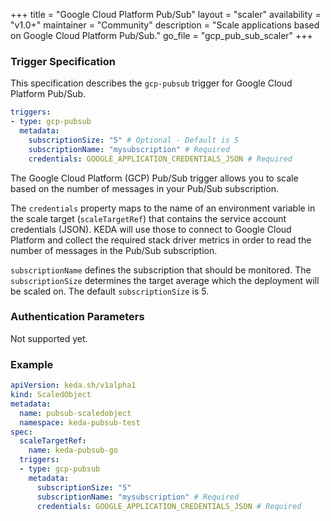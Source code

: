 +++
title = "Google Cloud Platform‎ Pub/Sub"
layout = "scaler"
availability = "v1.0+"
maintainer = "Community"
description = "Scale applications based on Google Cloud Platform‎ Pub/Sub."
go_file = "gcp_pub_sub_scaler"
+++

### Trigger Specification

This specification describes the `gcp-pubsub` trigger for Google Cloud Platform‎ Pub/Sub.

```yaml
triggers:
- type: gcp-pubsub
  metadata:
    subscriptionSize: "5" # Optional - Default is 5
    subscriptionName: "mysubscription" # Required 
    credentials: GOOGLE_APPLICATION_CREDENTIALS_JSON # Required
```

The Google Cloud Platform‎ (GCP) Pub/Sub trigger allows you to scale based on the number of messages in your Pub/Sub subscription.

The `credentials` property maps to the name of an environment variable in the scale target (`scaleTargetRef`) that contains the service account credentials (JSON). KEDA will use those to connect to Google Cloud Platform and collect the required stack driver metrics in order to read the number of messages in the Pub/Sub subscription.

`subscriptionName` defines the subscription that should be monitored. The `subscriptionSize` determines the target average which the deployment will be scaled on. The default `subscriptionSize` is 5.

### Authentication Parameters

Not supported yet.

### Example

```yaml
apiVersion: keda.sh/v1alpha1
kind: ScaledObject
metadata:
  name: pubsub-scaledobject
  namespace: keda-pubsub-test
spec:
  scaleTargetRef:
    name: keda-pubsub-go
  triggers:
  - type: gcp-pubsub
    metadata:
      subscriptionSize: "5"
      subscriptionName: "mysubscription" # Required 
      credentials: GOOGLE_APPLICATION_CREDENTIALS_JSON # Required
```
